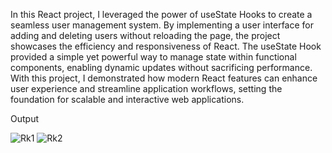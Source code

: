 In this React project, I leveraged the power of useState Hooks to create a seamless user management system. By implementing a user interface for adding and deleting users without reloading the page, the project showcases the efficiency and responsiveness of React. The useState Hook provided a simple yet powerful way to manage state within functional components, enabling dynamic updates without sacrificing performance. With this project, I demonstrated how modern React features can enhance user experience and streamline application workflows, setting the foundation for scalable and interactive web applications.  


Output

![Rk1](https://github.com/SnehaDatey/React/assets/110827358/9349557a-b643-4811-9cce-4f20bef2b24f)
![Rk2](https://github.com/SnehaDatey/React/assets/110827358/c0904a58-6244-4689-b5b6-5b94bc0836e6)

